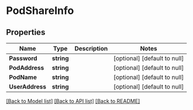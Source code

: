 # PodShareInfo

## Properties
Name | Type | Description | Notes
------------ | ------------- | ------------- | -------------
**Password** | **string** |  | [optional] [default to null]
**PodAddress** | **string** |  | [optional] [default to null]
**PodName** | **string** |  | [optional] [default to null]
**UserAddress** | **string** |  | [optional] [default to null]

[[Back to Model list]](../README.md#documentation-for-models) [[Back to API list]](../README.md#documentation-for-api-endpoints) [[Back to README]](../README.md)


